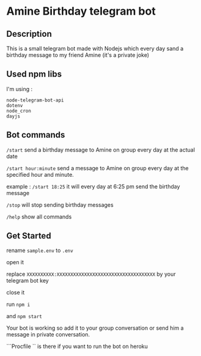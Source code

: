 # Amine Birthday telegram bot

## Description

This is a small telegram bot made with Nodejs which every day sand a birthday message to my friend Amine
(it's a private joke)

## Used npm libs

I'm using :
```
node-telegram-bot-api
dotenv
node_cron
dayjs
```

## Bot commands

``` /start ``` send a birthday message to Amine on group every day at the actual date

``` /start hour:minute ``` send a message to Amine on group every day at the specified hour and minute. 

example :  ``` /start 18:25 ``` it will every day at 6:25 pm send the birthday message

``` /stop ``` will stop sending birthday messages

``` /help ``` show all commands



## Get Started

rename `` sample.env `` to `` .env ``

open it

replace `` XXXXXXXXXX:XXXXXXXXXXXXXXXXXXXXXXXXXXXXXXXXXXXX `` by your telegram bot key

close it

run `` npm i ``

and `` npm start ``

Your bot is working so add it to your group conversation or send him a message in private conversation.

```Procfile `` is there if you want to run the bot on heroku